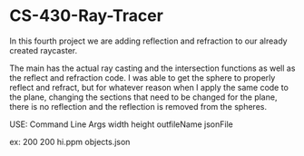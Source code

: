# CS-430-Ray-Tracer
In this fourth project we are adding reflection and refraction to our already created raycaster.

The main has the actual ray casting and the intersection functions as well as the reflect and refraction code.
I was able to get the sphere to properly reflect and refract, but for whatever reason when I apply the same code 
to the plane, changing the sections that need to be changed for the plane, there is no reflection and the 
reflection is removed from the spheres.

USE: Command Line Args
width height outfileName jsonFile

ex: 200 200 hi.ppm objects.json